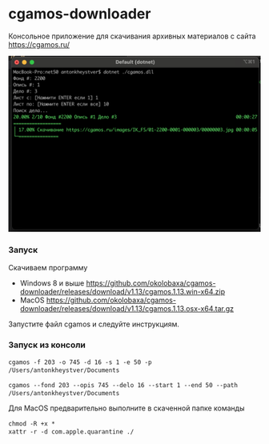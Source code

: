 # cgamos-downloader

Консольное приложение для скачивания архивных материалов с сайта https://cgamos.ru/

![screenshoot](https://raw.githubusercontent.com/okolobaxa/cgamos-downloader/master/screenshoot.png)

### Запуск
Скачиваем программу
* Windows 8 и выше https://github.com/okolobaxa/cgamos-downloader/releases/download/v1.13/cgamos.1.13.win-x64.zip
* MacOS https://github.com/okolobaxa/cgamos-downloader/releases/download/v1.13/cgamos.1.13.osx-x64.tar.gz

Запустите файл cgamos и следуйте инструкциям.

### Запуск из консоли
```
cgamos -f 203 -o 745 -d 16 -s 1 -e 50 -p /Users/antonkheystver/Documents
```
```
cgamos --fond 203 --opis 745 --delo 16 --start 1 --end 50 --path /Users/antonkheystver/Documents
```
Для MacOS предварительно выполните в скаченной папке команды 
```
chmod -R +x *
xattr -r -d com.apple.quarantine ./
```
